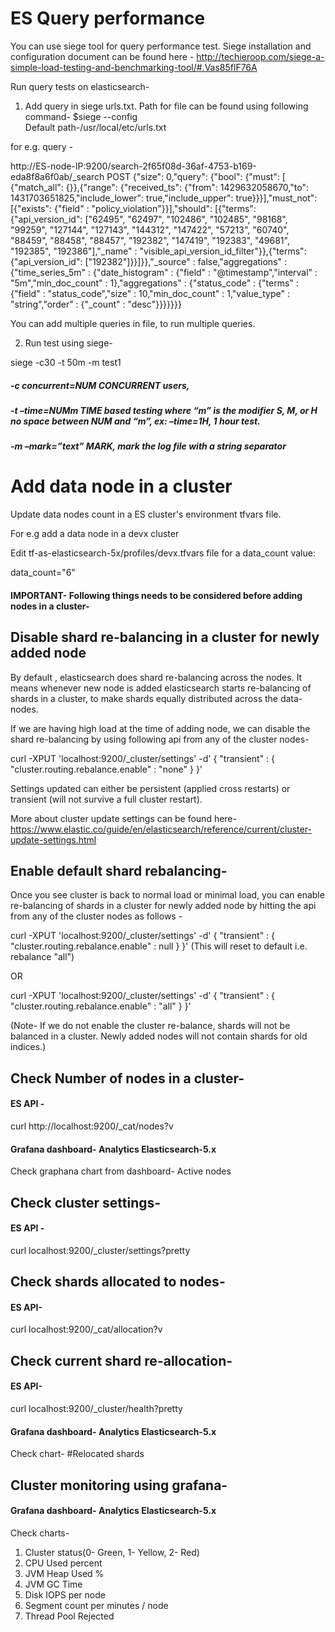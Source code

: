 # ES Query performance
You can use siege tool for query performance test.
Siege installation and configuration document can be found here -
http://techieroop.com/siege-a-simple-load-testing-and-benchmarking-tool/#.Vas85flF76A

Run query tests on elasticsearch-
1. Add query in siege urls.txt. Path for file can be found using following command- 
    $siege --config   
   Default path-/usr/local/etc/urls.txt

for e.g. query -

http://ES-node-IP:9200/search-2f65f08d-36af-4753-b169-eda8f8a6f0ab/_search POST {"size": 0,"query": {"bool": {"must": [ {"match_all": {}},{"range": {"received_ts": {"from": 1429632058670,"to": 1431703651825,"include_lower": true,"include_upper": true}}}],"must_not": [{"exists": {"field" : "policy_violation"}}],"should": [{"terms": {"api_version_id": ["62495", "62497", "102486", "102485", "98168", "99259", "127144", "127143", "144312", "147422", "57213", "60740", "88459", "88458", "88457", "192382", "147419", "192383", "49681", "192385", "192386"],"_name" : "visible_api_version_id_filter"}},{"terms": {"api_version_id": ["192382"]}}]}},"_source" : false,"aggregations" : {"time_series_5m" : {"date_histogram" : {"field" : "@timestamp","interval" : "5m","min_doc_count" : 1},"aggregations" : {"status_code" : {"terms" : {"field" : "status_code","size" : 10,"min_doc_count" : 1,"value_type" : "string","order" : {"_count" : "desc"}}}}}}}

You can add multiple queries in file, to run multiple queries.

2. Run test using siege-

siege -c30 -t 50m -m test1

##### -c concurrent=NUM CONCURRENT users, 
##### -t –time=NUMm TIME based testing where “m” is the modifier S, M, or H no space between NUM and “m”, ex: –time=1H, 1 hour test.
##### -m –mark=”text” MARK, mark the log file with a string separator


# Add data node in a cluster
Update data nodes count in a ES cluster's environment tfvars file.

For e.g add a data node in a devx cluster

Edit tf-as-elasticsearch-5x/profiles/devx.tfvars file for a data_count value:

data_count="6"

#### IMPORTANT- Following things needs to be considered before adding nodes in a cluster-
## Disable shard re-balancing in a cluster for newly added node
By default , elasticsearch does shard re-balancing across the nodes. It means whenever new node is added elasticsearch starts re-balancing of shards in a cluster, to make shards equally distributed across the data-nodes.  

If we are having high load at the time of adding node, we can disable the shard re-balancing by using following api from any of the cluster nodes-

curl -XPUT 'localhost:9200/_cluster/settings' -d'
{
    "transient" : {
        "cluster.routing.rebalance.enable" : "none"
    }
}'

Settings updated can either be persistent (applied cross restarts) or transient (will not survive a full cluster restart).

More about cluster update settings can be found here- https://www.elastic.co/guide/en/elasticsearch/reference/current/cluster-update-settings.html

## Enable default shard rebalancing-
Once you see cluster is back to normal load or minimal load, you can enable re-balancing of shards in a cluster for newly added node by hitting the api from any of the cluster nodes as follows -

curl -XPUT 'localhost:9200/_cluster/settings' -d'
{
    "transient" : {
        "cluster.routing.rebalance.enable" : null
    }
}'
(This will reset to default i.e. rebalance "all")

OR

curl -XPUT 'localhost:9200/_cluster/settings' -d'
{
    "transient" : {
        "cluster.routing.rebalance.enable" : "all"
    }
}'

(Note- If we do not enable the cluster re-balance, shards will not be balanced in a cluster. Newly added nodes will not contain shards for old indices.)

## Check Number of nodes in a cluster-
#### ES API -
curl http://localhost:9200/_cat/nodes?v

#### Grafana dashboard- Analytics Elasticsearch-5.x
Check graphana chart from dashboard- Active nodes

## Check cluster settings-
#### ES API -
curl localhost:9200/_cluster/settings?pretty

## Check shards allocated to nodes- 
#### ES API-
curl localhost:9200/_cat/allocation?v

## Check current shard re-allocation-
#### ES API-
curl localhost:9200/_cluster/health?pretty

#### Grafana dashboard- Analytics Elasticsearch-5.x
Check chart- #Relocated shards  

## Cluster monitoring using grafana-
#### Grafana dashboard- Analytics Elasticsearch-5.x
Check charts- 
1. Cluster status(0- Green, 1- Yellow, 2- Red)
1. CPU Used percent
1. JVM Heap Used %
1. JVM GC Time
1. Disk IOPS per node
1. Segment count per minutes / node 
1. Thread Pool Rejected
    



